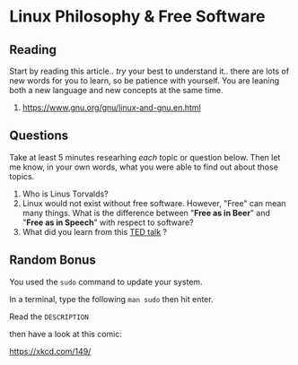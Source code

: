 # Linux Philosophy & Free Software

## Reading

Start by reading this article.. _try_ your best to understand it.. there are lots of new words for you to learn, so be patience with yourself. You are leaning both a new language and new concepts at the same time.

1. https://www.gnu.org/gnu/linux-and-gnu.en.html 

## Questions

Take at least 5 minutes researhing _each_ topic or question below. Then let me know, in your own words, what you were able to find out about those topics. 

1. Who is Linus Torvalds?
2. Linux would not exist without free software. However, "Free" can mean many things. What is the difference between "__Free as in Beer__" and "__Free as in Speech__" with respect to software?
3. What did you learn from this [TED talk](https://www.youtube.com/watch?v=Ag1AKIl_2GM) ?


## Random Bonus

You used the `sudo` command to update your system.

In a terminal, type the following `man sudo` then hit enter.

Read the `DESCRIPTION`

then have a look at this comic:

https://xkcd.com/149/